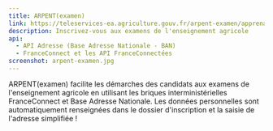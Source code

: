 ```yaml
---
title: ARPENT(examen)
link: https://teleservices-ea.agriculture.gouv.fr/arpent-examen/apprenant
description: Inscrivez-vous aux examens de l'enseignement agricole
api:
  - API Adresse (Base Adresse Nationale - BAN)
  - FranceConnect et les API FranceConnectées
screenshot: arpent-examen.jpg
---
```


ARPENT(examen) facilite les démarches des candidats aux examens de l'enseignement agricole en utilisant les briques interministérielles FranceConnect et Base Adresse Nationale. Les données personnelles sont automatiquement renseignées dans le dossier d'inscription et la saisie de l'adresse simplifiée !
